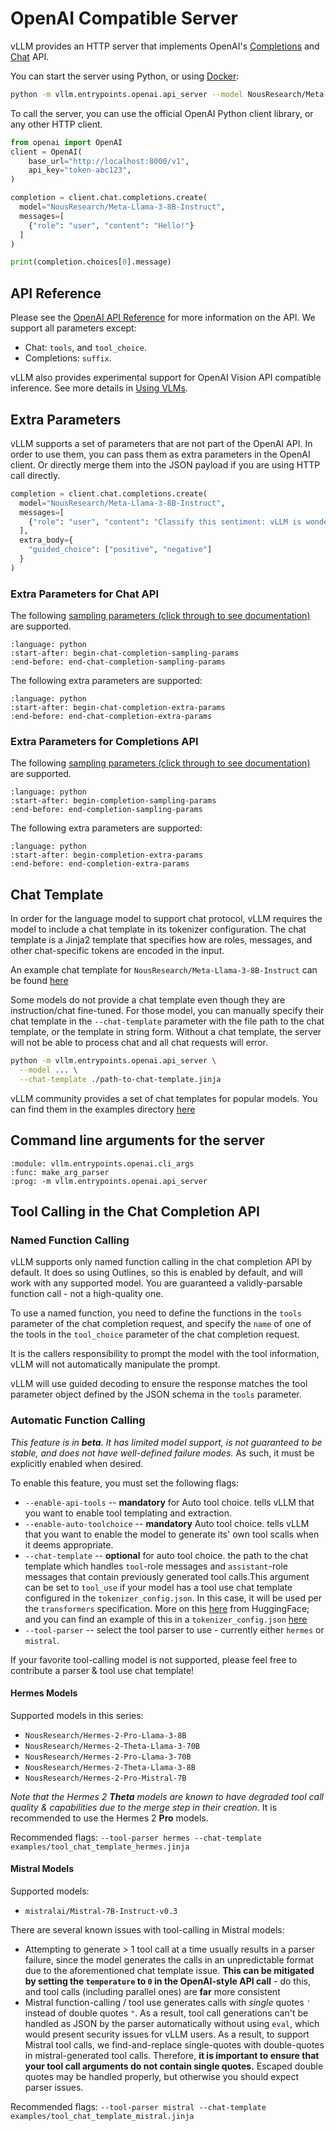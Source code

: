 # OpenAI Compatible Server

vLLM provides an HTTP server that implements OpenAI's [Completions](https://platform.openai.com/docs/api-reference/completions) and [Chat](https://platform.openai.com/docs/api-reference/chat) API.

You can start the server using Python, or using [Docker](deploying_with_docker.rst):
```bash
python -m vllm.entrypoints.openai.api_server --model NousResearch/Meta-Llama-3-8B-Instruct --dtype auto --api-key token-abc123
```

To call the server, you can use the official OpenAI Python client library, or any other HTTP client.
```python
from openai import OpenAI
client = OpenAI(
    base_url="http://localhost:8000/v1",
    api_key="token-abc123",
)

completion = client.chat.completions.create(
  model="NousResearch/Meta-Llama-3-8B-Instruct",
  messages=[
    {"role": "user", "content": "Hello!"}
  ]
)

print(completion.choices[0].message)
```

## API Reference
Please see the [OpenAI API Reference](https://platform.openai.com/docs/api-reference) for more information on the API. We support all parameters except:
- Chat: `tools`, and `tool_choice`.
- Completions: `suffix`.

vLLM also provides experimental support for OpenAI Vision API compatible inference. See more details in [Using VLMs](../models/vlm.rst).

## Extra Parameters
vLLM supports a set of parameters that are not part of the OpenAI API.
In order to use them, you can pass them as extra parameters in the OpenAI client.
Or directly merge them into the JSON payload if you are using HTTP call directly.

```python
completion = client.chat.completions.create(
  model="NousResearch/Meta-Llama-3-8B-Instruct",
  messages=[
    {"role": "user", "content": "Classify this sentiment: vLLM is wonderful!"}
  ],
  extra_body={
    "guided_choice": ["positive", "negative"]
  }
)
```

### Extra Parameters for Chat API
The following [sampling parameters (click through to see documentation)](../dev/sampling_params.rst) are supported.

```{literalinclude} ../../../vllm/entrypoints/openai/protocol.py
:language: python
:start-after: begin-chat-completion-sampling-params
:end-before: end-chat-completion-sampling-params
```

The following extra parameters are supported:

```{literalinclude} ../../../vllm/entrypoints/openai/protocol.py
:language: python
:start-after: begin-chat-completion-extra-params
:end-before: end-chat-completion-extra-params
```

### Extra Parameters for Completions API
The following [sampling parameters (click through to see documentation)](../dev/sampling_params.rst) are supported.

```{literalinclude} ../../../vllm/entrypoints/openai/protocol.py
:language: python
:start-after: begin-completion-sampling-params
:end-before: end-completion-sampling-params
```

The following extra parameters are supported:

```{literalinclude} ../../../vllm/entrypoints/openai/protocol.py
:language: python
:start-after: begin-completion-extra-params
:end-before: end-completion-extra-params
```

## Chat Template

In order for the language model to support chat protocol, vLLM requires the model to include
a chat template in its tokenizer configuration. The chat template is a Jinja2 template that
specifies how are roles, messages, and other chat-specific tokens are encoded in the input.

An example chat template for `NousResearch/Meta-Llama-3-8B-Instruct` can be found [here](https://github.com/meta-llama/llama3?tab=readme-ov-file#instruction-tuned-models)

Some models do not provide a chat template even though they are instruction/chat fine-tuned. For those model,
you can manually specify their chat template in the `--chat-template` parameter with the file path to the chat
template, or the template in string form. Without a chat template, the server will not be able to process chat
and all chat requests will error.

```bash
python -m vllm.entrypoints.openai.api_server \
  --model ... \
  --chat-template ./path-to-chat-template.jinja
```

vLLM community provides a set of chat templates for popular models. You can find them in the examples
directory [here](https://github.com/vllm-project/vllm/tree/main/examples/)

## Command line arguments for the server

```{argparse}
:module: vllm.entrypoints.openai.cli_args
:func: make_arg_parser
:prog: -m vllm.entrypoints.openai.api_server
```
## Tool Calling in the Chat Completion API
### Named Function Calling
vLLM supports only named function calling in the chat completion API by default. It does so using Outlines, so this is 
enabled by default, and will work with any supported model. You are guaranteed a validly-parsable function call - not a 
high-quality one. 

To use a named function, you need to define the functions in the `tools` parameter of the chat completion request, and 
specify the `name` of one of the tools in the `tool_choice` parameter of the chat completion request. 

It is the callers responsibility to prompt the model with the tool information, vLLM will not automatically manipulate the prompt.

vLLM will use guided decoding to ensure the response matches the tool parameter object defined by the JSON schema in the `tools` parameter.


### Automatic Function Calling
_This feature is in **beta**. It has limited model support, is not guaranteed to be stable, and does not have 
well-defined failure modes._ As such, it must be explicitly enabled when desired.

To enable this feature, you must set the following flags:
* `--enable-api-tools` -- **mandatory** for Auto tool choice. tells vLLM that you want to enable tool templating and extraction.
* `--enable-auto-toolchoice` -- **mandatory** Auto tool choice. tells vLLM that you want to enable the model to generate its' own tool scalls when it 
deems appropriate. 
* `--chat-template` -- **optional** for auto tool choice. the path to the chat template which handles `tool`-role messages and `assistant`-role messages 
that contain previously generated tool calls.This argument can be set to `tool_use` if your model has a tool use chat 
template configured in the `tokenizer_config.json`. In this case, it will be used per the `transformers` specification. More on this [here](https://huggingface.co/docs/transformers/en/chat_templating#why-do-some-models-have-multiple-templates)
from HuggingFace; and you can find an example of this in a `tokenizer_config.json` [here]()
* `--tool-parser` -- select the tool parser to use - currently either `hermes` or `mistral`. 

If your favorite tool-calling model is not supported, please feel free to contribute a parser & tool use chat template! 

#### Hermes Models
Supported models in this series:
* `NousResearch/Hermes-2-Pro-Llama-3-8B`
* `NousResearch/Hermes-2-Theta-Llama-3-70B`
* `NousResearch/Hermes-2-Pro-Llama-3-70B`
* `NousResearch/Hermes-2-Theta-Llama-3-8B`
* `NousResearch/Hermes-2-Pro-Mistral-7B`

_Note that the Hermes 2 **Theta** models are known to have degraded tool call quality & capabilities due to the merge 
step in their creation_. It is recommended to use the Hermes 2 **Pro** models. 

Recommended flags: `--tool-parser hermes --chat-template examples/tool_chat_template_hermes.jinja`

#### Mistral Models
Supported models:
* `mistralai/Mistral-7B-Instruct-v0.3`

There are several known issues with tool-calling in Mistral models:
* Attempting to generate > 1 tool call at a time usually results in a parser failure, since the model generates the calls
in an unpredictable format due to the aforementioned chat template issue. **This can be mitigated by setting the 
`temperature` to `0` in the OpenAI-style API call** - do this, and tool calls (including parallel ones) are **far** more 
consistent
* Mistral function-calling / tool use generates calls with _single_ quotes `'` instead of double quotes `"`. As a 
result, tool call generations can't be handled as JSON by the parser automatically without using `eval`, which would 
present security issues for vLLM users. As a result, to support Mistral tool calls, we find-and-replace single-quotes 
with double-quotes in mistral-generated tool calls. Therefore, **it is important to ensure that your tool call 
arguments do not contain single quotes.** Escaped double quotes may be handled properly, but otherwise you should
expect parser issues. 

Recommended flags: `--tool-parser mistral --chat-template examples/tool_chat_template_mistral.jinja`
